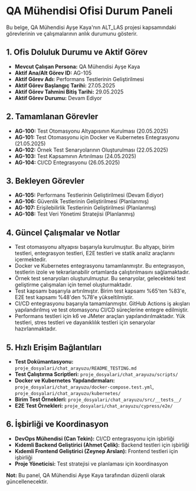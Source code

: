 # QA Mühendisi Ofisi Durum Paneli

Bu belge, QA Mühendisi Ayşe Kaya'nın ALT_LAS projesi kapsamındaki görevlerinin ve çalışmalarının anlık durumunu gösterir.

## 1. Ofis Doluluk Durumu ve Aktif Görev

*   **Mevcut Çalışan Persona:** QA Mühendisi Ayşe Kaya
*   **Aktif Ana/Alt Görev ID:** AG-105
*   **Aktif Görev Adı:** Performans Testlerinin Geliştirilmesi
*   **Aktif Görev Başlangıç Tarihi:** 27.05.2025
*   **Aktif Görev Tahmini Bitiş Tarihi:** 29.05.2025
*   **Aktif Görev Durumu:** Devam Ediyor

## 2. Tamamlanan Görevler

*   **AG-100:** Test Otomasyonu Altyapısının Kurulması (20.05.2025)
*   **AG-101:** Test Otomasyonu için Docker ve Kubernetes Entegrasyonu (21.05.2025)
*   **AG-102:** Örnek Test Senaryolarının Oluşturulması (22.05.2025)
*   **AG-103:** Test Kapsamının Artırılması (24.05.2025)
*   **AG-104:** CI/CD Entegrasyonu (26.05.2025)

## 3. Bekleyen Görevler

*   **AG-105:** Performans Testlerinin Geliştirilmesi (Devam Ediyor)
*   **AG-106:** Güvenlik Testlerinin Geliştirilmesi (Planlanmış)
*   **AG-107:** Erişilebilirlik Testlerinin Geliştirilmesi (Planlanmış)
*   **AG-108:** Test Veri Yönetimi Stratejisi (Planlanmış)

## 4. Güncel Çalışmalar ve Notlar

*   Test otomasyonu altyapısı başarıyla kurulmuştur. Bu altyapı, birim testleri, entegrasyon testleri, E2E testleri ve statik analiz araçlarını içermektedir.
*   Docker ve Kubernetes entegrasyonu tamamlanmıştır. Bu entegrasyon, testlerin izole ve tekrarlanabilir ortamlarda çalıştırılmasını sağlamaktadır.
*   Örnek test senaryoları oluşturulmuştur. Bu senaryolar, gelecekteki test geliştirme çalışmaları için temel oluşturmaktadır.
*   Test kapsamı başarıyla artırılmıştır. Birim test kapsamı %65'ten %83'e, E2E test kapsamı %48'den %78'e yükseltilmiştir.
*   CI/CD entegrasyonu başarıyla tamamlanmıştır. GitHub Actions iş akışları yapılandırılmış ve test otomasyonu CI/CD süreçlerine entegre edilmiştir.
*   Performans testleri için k6 ve JMeter araçları yapılandırılmaktadır. Yük testleri, stres testleri ve dayanıklılık testleri için senaryolar hazırlanmaktadır.

## 5. Hızlı Erişim Bağlantıları

*   **Test Dokümantasyonu:** `proje_dosyalari/chat_arayuzu/README_TESTING.md`
*   **Test Çalıştırma Scriptleri:** `proje_dosyalari/chat_arayuzu/scripts/`
*   **Docker ve Kubernetes Yapılandırmaları:** `proje_dosyalari/chat_arayuzu/docker-compose.test.yml`, `proje_dosyalari/chat_arayuzu/kubernetes/`
*   **Birim Test Örnekleri:** `proje_dosyalari/chat_arayuzu/src/__tests__/`
*   **E2E Test Örnekleri:** `proje_dosyalari/chat_arayuzu/cypress/e2e/`

## 6. İşbirliği ve Koordinasyon

*   **DevOps Mühendisi (Can Tekin):** CI/CD entegrasyonu için işbirliği
*   **Kıdemli Backend Geliştirici (Ahmet Çelik):** Backend testleri için işbirliği
*   **Kıdemli Frontend Geliştirici (Zeynep Arslan):** Frontend testleri için işbirliği
*   **Proje Yöneticisi:** Test stratejisi ve planlaması için koordinasyon

**Not:** Bu panel, QA Mühendisi Ayşe Kaya tarafından düzenli olarak güncellenecektir.
